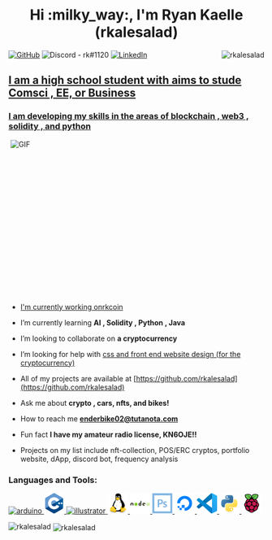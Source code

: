 <h1 align="center">Hi :milky_way:, I'm Ryan Kaelle (rkalesalad)</h1>

<p align="left">
  <a href="https://github.com/rkalesalad"><img alt="GitHub" height="32" width="32" src="https://raw.githubusercontent.com/peterthehan/peterthehan/master/assets/github.svg"></a>
  <a><img alt="Discord - rk#1120" title="Discord - rk#1120" height="32" width="32" src="https://raw.githubusercontent.com/peterthehan/peterthehan/master/assets/discord.svg"></a>
  <a href="https://www.linkedin.com/in/ryan-kaelle-aa6a171b8/"><img alt="LinkedIn" height="32" width="32" src="https://raw.githubusercontent.com/peterthehan/peterthehan/master/assets/linkedin.svg"></a>
  <a href ="https://github.com/rkalesalad"><img alt ="rkalesalad" align="right"
src="https://komarev.com/ghpvc/?username=rkalesalad&label=Profile%20views&color=0e75b6&style=flat"</a>
  
</p>
<h2 align="left">I am a high school student with aims to stude Comsci , EE, or Business </h2>
<h3 align="left">I am developing my skills in the areas of blockchain , web3 , solidity , and python</h3>

<img align="right" alt="GIF" src="https://github.com/abhisheknaiidu/abhisheknaiidu/blob/master/code.gif?raw=true" width="500" height="320" />

- I'm currently working on[rkcoin](https://github.com/rkalesalad/rk-coin)

- I’m currently learning **AI , Solidity , Python , Java**

- I’m looking to collaborate on **a cryptocurrency**

- I’m looking for help with [css and front end website design (for the cryptocurrency)](https://github.com/rkalesalad/rk-coin)

- All of my projects are available at [https://github.com/rkalesalad](https://github.com/rkalesalad)

- Ask me about **crypto , cars, nfts, and bikes!**

- How to reach me **enderbike02@tutanota.com**

- Fun fact **I have my amateur radio license, KN6OJE!!**

- Projects on my list include nft-collection, POS/ERC cryptos, portfolio website, dApp, discord bot, frequency analysis 





<h3 align="left">Languages and Tools:</h3>
<p align="left"> <a href="https://www.arduino.cc/" target="_blank" rel="noreferrer"> <img src="https://cdn.worldvectorlogo.com/logos/arduino-1.svg" alt="arduino" width="40" height="40"/> </a> <a href="https://www.w3schools.com/cpp/" target="_blank" rel="noreferrer"> <img src="https://raw.githubusercontent.com/devicons/devicon/master/icons/cplusplus/cplusplus-original.svg" alt="cplusplus" width="40" height="40"/> </a> <a href="https://www.adobe.com/in/products/illustrator.html" target="_blank" rel="noreferrer"> <img src="https://www.vectorlogo.zone/logos/adobe_illustrator/adobe_illustrator-icon.svg" alt="illustrator" width="40" height="40"/> </a> <a href="https://www.linux.org/" target="_blank" rel="noreferrer"> <img src="https://raw.githubusercontent.com/devicons/devicon/master/icons/linux/linux-original.svg" alt="linux" width="40" height="40"/> </a> <a href="https://nodejs.org" target="_blank" rel="noreferrer"> <img src="https://raw.githubusercontent.com/devicons/devicon/master/icons/nodejs/nodejs-original-wordmark.svg" alt="nodejs" width="40" height="40"/> </a> <a href="https://www.photoshop.com/en" target="_blank" rel="noreferrer"> <img src="https://raw.githubusercontent.com/devicons/devicon/master/icons/photoshop/photoshop-line.svg" alt="photoshop" width="40" height="40"/> </a> <a 
href="https://www.digitalocean.com/" target="_blank" rel="noreferrer"> <img src="https://raw.githubusercontent.com/devicons/devicon/1119b9f84c0290e0f0b38982099a2bd027a48bf1/icons/digitalocean/digitalocean-original.svg" alt="digital ocean" width="40" height="40"/> </a> <a
href="https://code.visualstudio.com/" target="_blank" rel="noreferrer"> <img src="https://raw.githubusercontent.com/devicons/devicon/1119b9f84c0290e0f0b38982099a2bd027a48bf1/icons/vscode/vscode-original.svg" alt="vscode" width="40" height="40"/> </a> <a
href="https://www.python.org" target="_blank" rel="noreferrer"> <img src="https://raw.githubusercontent.com/devicons/devicon/master/icons/python/python-original.svg" alt="python" width="40" height="40"/> </a> <a
href="https://www.raspberrypi.org" target="_blank" rel="noreferrer"> <img src="https://raw.githubusercontent.com/devicons/devicon/1119b9f84c0290e0f0b38982099a2bd027a48bf1/icons/raspberrypi/raspberrypi-original.svg" alt="raspberrypi" width="40" height="40"/> </a> </p>


<p><img align="left" src="https://github-readme-stats.vercel.app/api/top-langs?username=rkalesalad&show_icons=true&locale=en&layout=compact" alt="rkalesalad" /></p>

<p>&nbsp;<img align="center" src="https://github-readme-stats.vercel.app/api?username=rkalesalad&show_icons=true&locale=en" alt="rkalesalad" /></p>
